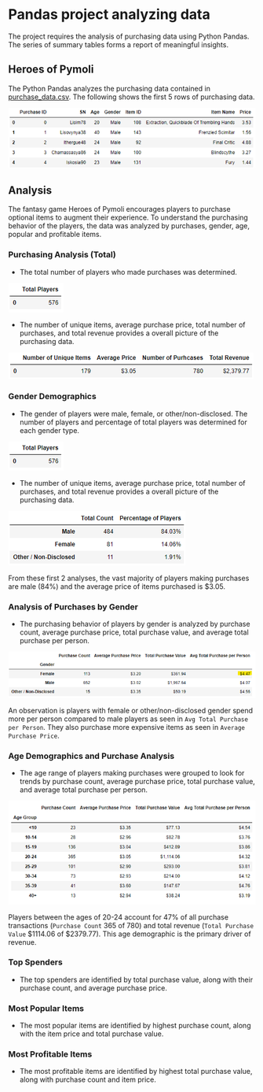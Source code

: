 # Pandas project analyzing data

The project requires the analysis of purchasing data using Python Pandas. The series of summary tables forms a report of meaningful insights. 

## Heroes of Pymoli

The Python Pandas analyzes the purchasing data contained in [purchase_data.csv](HeroesOfPymoli/Resources/purchase_data.csv). The following shows the first 5 rows of purchasing data. 

![purchase_df_peek](Images/purchase_df_peek.png)

## Analysis

The fantasy game Heroes of Pymoli encourages players to purchase optional items to augment their experience. To understand the purchasing behavior of the players, the data was analyzed by purchases, gender, age, popular and profitable items. 

### Purchasing Analysis (Total)

* The total number of players who made purchases was determined. 

![totalPlayer](Images/totalPlayer.png)

* The number of unique items, average purchase price, total number of purchases, and total revenue provides a overall picture of the purchasing data. 

![purchaseAnalysisTotal](Images/purchaseAnalysisTotal.png)

### Gender Demographics

* The gender of players were male, female, or other/non-disclosed. The number of players and percentage of total players was determined for each gender type. 

![totalPlayer](Images/totalPlayer.png)

* The number of unique items, average purchase price, total number of purchases, and total revenue provides a overall picture of the purchasing data. 

![genderDemoAnalysis](Images/genderDemoAnalysis.png)

From these first 2 analyses, the vast majority of players making purchases are male (84%) and the average price of items purchased is $3.05. 

### Analysis of Purchases by Gender

* The purchasing behavior of players by gender is analyzed by purchase count, average purchase price, total purchase value, and average total purchase per person. 

![purchaseAnalysisGender](Images/purchaseAnalysisGender.png)

An observation is players with female or other/non-disclosed gender spend more per person compared to male players as seen in `Avg Total Purchase per Person`. They also purchase more expensive items as seen in `Average Purchase Price`. 

### Age Demographics and Purchase Analysis

* The age range of players making purchases were grouped to look for trends by purchase count, average purchase price, total purchase value, and average total purchase per person.  

![purchaseAnalysisAge](Images/purchaseAnalysisAge.png)

Players between the ages of 20-24 account for 47% of all purchase transactions (`Purchase Count` 365 of 780) and total revenue (`Total Purchase Value` $1114.06 of $2379.77). This age demographic is the primary driver of revenue. 

### Top Spenders

* The top spenders are identified by total purchase value, along with their purchase count, and average purchase price. 

### Most Popular Items

* The most popular items are identified by highest purchase count, along with the item price and total purchase value. 

### Most Profitable Items

* The most profitable items are identified by highest total purchase value, along with purchase count and item price. 
